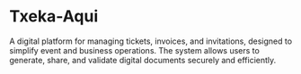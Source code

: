 # Txeka-Aqui
A digital platform for managing tickets, invoices, and invitations, designed to simplify event and business operations. The system allows users to generate, share, and validate digital documents securely and efficiently.